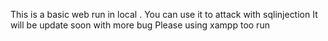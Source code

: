 This is a basic web run in local .
You can use it to attack with sqlinjection
It will be update soon with more bug
Please using xampp too run 
